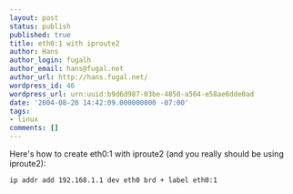 ```yaml
---
layout: post
status: publish
published: true
title: eth0:1 with iproute2
author: Hans
author_login: fugalh
author_email: hans@fugal.net
author_url: http://hans.fugal.net/
wordpress_id: 46
wordpress_url: urn:uuid:b9d6d987-03be-4850-a564-e58ae6dde0ad
date: '2004-08-20 14:42:09.000000000 -07:00'
tags:
- linux
comments: []
---
```

<p>Here's how to create eth0:1 with iproute2 (and you really should be using iproute2):</p>

<pre><code>ip addr add 192.168.1.1 dev eth0 brd + label eth0:1
</code></pre>
